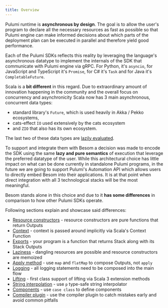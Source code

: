 ```yaml
---
title: Overview
---
```



Pulumi runtime is **asynchronous by design**. The goal is to allow the user's program to declare all the necessary resources 
as fast as possible so that Pulumi engine can make informed decisions about which parts of the deployment plan can be 
executed in parallel and therefore yield good performance. 

Each of the Pulumi SDKs reflects this reality by leveraging the language's asynchronous datatype to implement 
the internals of the SDK that communicate with Pulumi engine via gRPC. 
For Python, it's `asyncio`, for JavaScript and TypeScript it's `Promise`, 
for C# it's `Task` and for Java it's `CompletableFuture`. 

Scala is a **bit different** in this regard. Due to extraordinary amount of innovation happening in the community and the 
overall focus on concurrency and asynchronicity Scala now has 3 main asynchronous, concurrent data types:
- standard library's `Future`, which is used heavily in Akka / Pekko ecosystems, 
- cats-effect `IO` used extensively by the cats ecosystem 
- and `ZIO` that also has its own ecosystem. 

The last two of these data types are [lazily evaluated](https://en.wikipedia.org/wiki/Lazy_evaluation). 

To support and integrate them with Besom a decision was made to encode the SDK using the same **lazy and pure semantics** 
of execution that leverage the preferred datatype of the user. While this architectural choice has little impact on what 
can be done currently in standalone Pulumi programs, in the future we are going to support Pulumi's Automation API 
which allows users to directly embed Besom into their applications. 
It is at that point when direct integration with all 3 technological stacks will be the most meaningful.

Besom stands alone in this choice and due to it **has some differences** in comparison to how other Pulumi SDKs operate. 

Following sections explain and showcase said differences:

- [Resource constructors](constructors.md) - resource constructors are pure functions that return Outputs
- [Context](context.md) - context is passed around implicitly via Scala's Context Function
- [Exports](exports.md) - your program is a function that returns Stack along with its Stack Outputs
- [Laziness](laziness.md) - dangling resources are possible and resource constructors are memoized
- [Apply method](apply_methods.md) - use `map` and `flatMap` to compose Outputs, not `apply`
- [Logging](logging.md) - all logging statements need to be composed into the main flow
- [Lifting](lifting.md) - first class support of lifting via Scala 3 extension methods
- [String interpolation](interpolator.md) - use `p` type-safe string interpolator
- [Components](components.md) - use `case class` to define components
- [Compiler plugin](compiler_plugin.md) - use the compiler plugin to catch mistakes early and avoid common pitfalls
